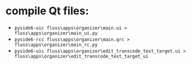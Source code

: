 # compile Qt files:
- `pyside6-uic fluss\apps\organizer\main.ui > fluss\apps\organizer\main_ui.py`
- `pyside6-rcc fluss\apps\organizer\main.qrc > fluss\apps\organizer\main_rc.py`
- `pyside6-uic fluss\apps\organizer\edit_transcode_text_target.ui > fluss\apps\organizer\edit_transcode_text_target_ui`
